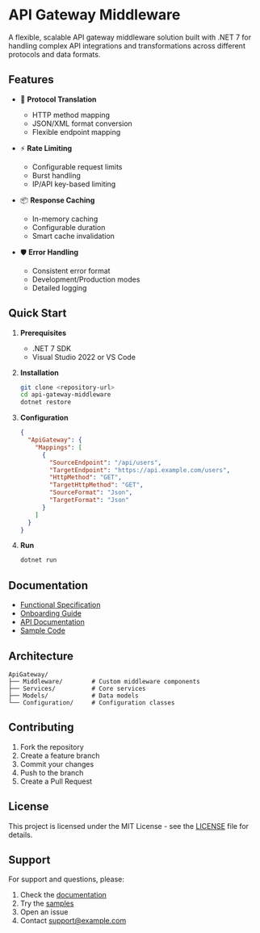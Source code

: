 # API Gateway Middleware

A flexible, scalable API gateway middleware solution built with .NET 7 for handling complex API integrations and transformations across different protocols and data formats.

## Features

- 🔄 **Protocol Translation**
  - HTTP method mapping
  - JSON/XML format conversion
  - Flexible endpoint mapping

- ⚡ **Rate Limiting**
  - Configurable request limits
  - Burst handling
  - IP/API key-based limiting

- 📦 **Response Caching**
  - In-memory caching
  - Configurable duration
  - Smart cache invalidation

- 🛡️ **Error Handling**
  - Consistent error format
  - Development/Production modes
  - Detailed logging

## Quick Start

1. **Prerequisites**
   - .NET 7 SDK
   - Visual Studio 2022 or VS Code

2. **Installation**
   ```bash
   git clone <repository-url>
   cd api-gateway-middleware
   dotnet restore
   ```

3. **Configuration**
   ```json
   {
     "ApiGateway": {
       "Mappings": [
         {
           "SourceEndpoint": "/api/users",
           "TargetEndpoint": "https://api.example.com/users",
           "HttpMethod": "GET",
           "TargetHttpMethod": "GET",
           "SourceFormat": "Json",
           "TargetFormat": "Json"
         }
       ]
     }
   }
   ```

4. **Run**
   ```bash
   dotnet run
   ```

## Documentation

- [Functional Specification](docs/FunctionalSpecification.md)
- [Onboarding Guide](docs/Onboarding.md)
- [API Documentation](docs/API.md)
- [Sample Code](samples/)

## Architecture

```
ApiGateway/
├── Middleware/        # Custom middleware components
├── Services/          # Core services
├── Models/            # Data models
└── Configuration/     # Configuration classes
```

## Contributing

1. Fork the repository
2. Create a feature branch
3. Commit your changes
4. Push to the branch
5. Create a Pull Request

## License

This project is licensed under the MIT License - see the [LICENSE](LICENSE) file for details.

## Support

For support and questions, please:
1. Check the [documentation](docs/)
2. Try the [samples](samples/)
3. Open an issue
4. Contact support@example.com
